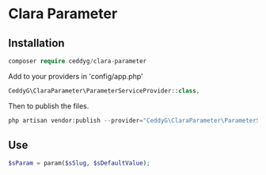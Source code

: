 Clara Parameter
===============

## Installation

```php
composer require ceddyg/clara-parameter
```

Add to your providers in 'config/app.php'
```php
CeddyG\ClaraParameter\ParameterServiceProvider::class,
```

Then to publish the files.
```php
php artisan vendor:publish --provider="CeddyG\ClaraParameter\ParameterServiceProvider"
```

## Use

```php
$sParam = param($sSlug, $sDefaultValue);
```